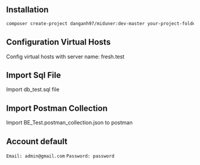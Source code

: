 ## Installation
```bash
composer create-project danganh97/miduner:dev-master your-project-folder
```

## Configuration Virtual Hosts
Config virtual hosts with server name: fresh.test

## Import Sql File
Import db_test.sql file

## Import Postman Collection
Import BE_Test.postman_collection.json to postman

## Account default
`Email: admin@gmail.com`
`Password: password`